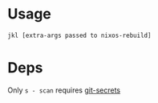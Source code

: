 # Usage

``` bash
jkl [extra-args passed to nixos-rebuild]
```

# Deps

Only `s - scan` requires [git-secrets](https://github.com/awslabs/git-secrets)

